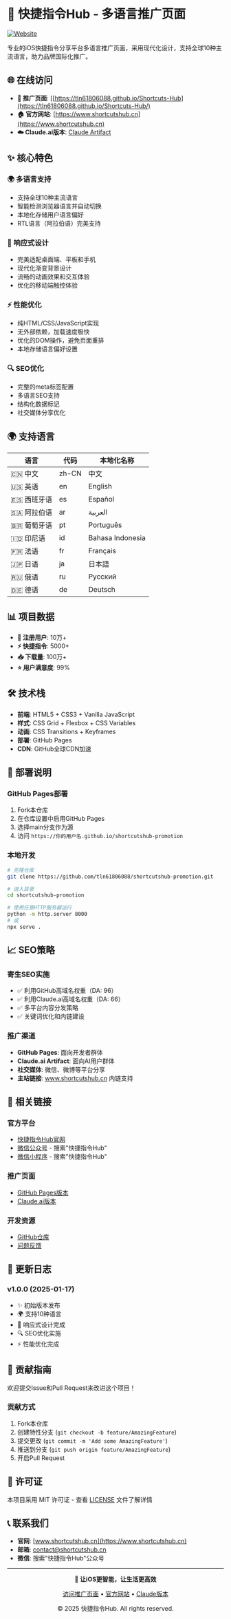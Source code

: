 # 🚀 快捷指令Hub - 多语言推广页面

[![Website](https://img.shields.io/badge/Website-www.shortcutshub.cn-blue)](https://www.shortcutshub.cn)

专业的iOS快捷指令分享平台多语言推广页面，采用现代化设计，支持全球10种主流语言，助力品牌国际化推广。

## 🌐 在线访问

- **🎯 推广页面**: [[https://tln61806088.github.io/Shortcuts-Hub](https://tln61806088.github.io/Shortcuts-Hub/)
- **🏠 官方网站**: [https://www.shortcutshub.cn](https://www.shortcutshub.cn)
- **☁️ Claude.ai版本**: [Claude Artifact](https://claude.ai/public/artifacts/11c6d681-d8d8-4fea-9eed-75f309f74ad2)

## ✨ 核心特色

### 🌍 多语言支持
- 支持全球10种主流语言
- 智能检测浏览器语言并自动切换
- 本地化存储用户语言偏好
- RTL语言（阿拉伯语）完美支持

### 📱 响应式设计
- 完美适配桌面端、平板和手机
- 现代化渐变背景设计
- 流畅的动画效果和交互体验
- 优化的移动端触控体验

### ⚡ 性能优化
- 纯HTML/CSS/JavaScript实现
- 无外部依赖，加载速度极快
- 优化的DOM操作，避免页面重排
- 本地存储语言偏好设置

### 🔍 SEO优化
- 完整的meta标签配置
- 多语言SEO支持
- 结构化数据标记
- 社交媒体分享优化

## 🌍 支持语言

| 语言 | 代码 | 本地化名称 |
|------|------|------------|
| 🇨🇳 中文 | zh-CN | 中文 |
| 🇺🇸 英语 | en | English |
| 🇪🇸 西班牙语 | es | Español |
| 🇸🇦 阿拉伯语 | ar | العربية |
| 🇧🇷 葡萄牙语 | pt | Português |
| 🇮🇩 印尼语 | id | Bahasa Indonesia |
| 🇫🇷 法语 | fr | Français |
| 🇯🇵 日语 | ja | 日本語 |
| 🇷🇺 俄语 | ru | Русский |
| 🇩🇪 德语 | de | Deutsch |

## 📊 项目数据

- **👥 注册用户**: 10万+
- **⚡ 快捷指令**: 5000+
- **📥 下载量**: 100万+
- **⭐ 用户满意度**: 99%

## 🛠️ 技术栈

- **前端**: HTML5 + CSS3 + Vanilla JavaScript
- **样式**: CSS Grid + Flexbox + CSS Variables
- **动画**: CSS Transitions + Keyframes
- **部署**: GitHub Pages
- **CDN**: GitHub全球CDN加速

## 🚀 部署说明

### GitHub Pages部署
1. Fork本仓库
2. 在仓库设置中启用GitHub Pages
3. 选择main分支作为源
4. 访问 `https://你的用户名.github.io/shortcutshub-promotion`

### 本地开发
```bash
# 克隆仓库
git clone https://github.com/tln61806088/shortcutshub-promotion.git

# 进入目录
cd shortcutshub-promotion

# 使用任意HTTP服务器运行
python -m http.server 8000
# 或
npx serve .
```

## 📈 SEO策略

### 寄生SEO实施
- ✅ 利用GitHub高域名权重（DA: 96）
- ✅ 利用Claude.ai高域名权重（DA: 66）
- ✅ 多平台内容分发策略
- ✅ 关键词优化和内链建设

### 推广渠道
- **GitHub Pages**: 面向开发者群体
- **Claude.ai Artifact**: 面向AI用户群体
- **社交媒体**: 微信、微博等平台分享
- **主站链接**: www.shortcutshub.cn 内链支持

## 🔗 相关链接

### 官方平台
- [快捷指令Hub官网](https://www.shortcutshub.cn)
- [微信公众号](https://www.shortcutshub.cn) - 搜索"快捷指令Hub"
- [微信小程序](https://www.shortcutshub.cn) - 搜索"快捷指令Hub"

### 推广页面
- [GitHub Pages版本](https://tln61806088.github.io/shortcutshub-promotion)
- [Claude.ai版本](https://claude.ai/public/artifacts/11c6d681-d8d8-4fea-9eed-75f309f74ad2)

### 开发资源
- [GitHub仓库](https://github.com/tln61806088/shortcutshub-promotion)
- [问题反馈](https://github.com/tln61806088/shortcutshub-promotion/issues)

## 📝 更新日志

### v1.0.0 (2025-01-17)
- ✨ 初始版本发布
- 🌍 支持10种语言
- 📱 响应式设计完成
- 🔍 SEO优化实施
- ⚡ 性能优化完成

## 🤝 贡献指南

欢迎提交Issue和Pull Request来改进这个项目！

### 贡献方式
1. Fork本仓库
2. 创建特性分支 (`git checkout -b feature/AmazingFeature`)
3. 提交更改 (`git commit -m 'Add some AmazingFeature'`)
4. 推送到分支 (`git push origin feature/AmazingFeature`)
5. 开启Pull Request

## 📄 许可证

本项目采用 MIT 许可证 - 查看 [LICENSE](LICENSE) 文件了解详情

## 📞 联系我们

- **官网**: [www.shortcutshub.cn](https://www.shortcutshub.cn)
- **邮箱**: contact@shortcutshub.cn
- **微信**: 搜索"快捷指令Hub"公众号

---

<div align="center">

**🎯 让iOS更智能，让生活更高效**

[访问推广页面](https://tln61806088.github.io/shortcutshub-promotion) • [官方网站](https://www.shortcutshub.cn) • [Claude版本](https://claude.ai/public/artifacts/11c6d681-d8d8-4fea-9eed-75f309f74ad2)

© 2025 快捷指令Hub. All rights reserved.

</div>
